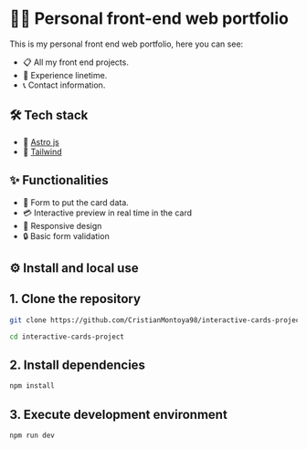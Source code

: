 # 👨‍💻 Personal front-end web portfolio
This is my personal front end web portfolio, here you can see:
- 📋 All my front end projects.
- 💼 Experience linetime.
- 📞 Contact information.

## 🛠️ Tech stack

- 🚀 [Astro js](https://astro.build)
- 💅 [Tailwind](https://tailwindcss.com)

## ✨ Functionalities

- 🧾 Form to put the card data.
- 💳 Interactive preview in real time in the card
- 📱 Responsive design
- 🔒 Basic form validation

## ⚙️ Install and local use
## 1. Clone the repository
```bash
git clone https://github.com/CristianMontoya98/interactive-cards-project.git
```
```bash
cd interactive-cards-project
```
## 2. Install dependencies
```bash
npm install
```
## 3. Execute development environment
```bash
npm run dev
```

